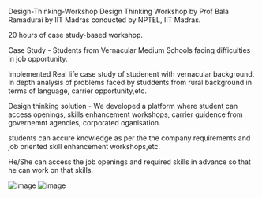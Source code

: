 Design-Thinking-Workshop
Design Thinking Workshop by Prof Bala Ramadurai by IIT Madras conducted by NPTEL, IIT Madras. 

20 hours of case study-based workshop.

Case Study - Students from Vernacular Medium Schools facing difficulties in job opportunity.

Implemented Real life case study of studenent with vernacular background. In depth analysis of problems faced by studdents from rural background in terms of language, carrier opportunity,etc.


Design thinking solution - We developed a platform where student can access openings, skills enhancement workshops, carrier guidence from governemnt agencies, corporated oganisation.

students can accure knowledge as per the the company requirements and job oriented skill enhancement workshops,etc.

He/She can access the job openings and required skills in advance so that he can work on that skills.






![image](https://github.com/pakhalenik/Design-Thinking-Workshop/assets/75984120/5c8a0c64-9413-4c5b-a523-b1c64b9690e2)
![image](https://github.com/pakhalenik/Design-Thinking-Workshop/assets/75984120/576607c8-1df1-46b1-a939-1a456845b75d)

